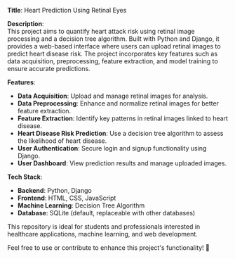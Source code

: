 **Title**: Heart Prediction Using Retinal Eyes  

**Description**:  
This project aims to quantify heart attack risk using retinal image processing and a decision tree algorithm. Built with Python and Django, it provides a web-based interface where users can upload retinal images to predict heart disease risk. The project incorporates key features such as data acquisition, preprocessing, feature extraction, and model training to ensure accurate predictions.  

**Features**:  
- **Data Acquisition**: Upload and manage retinal images for analysis.  
- **Data Preprocessing**: Enhance and normalize retinal images for better feature extraction.  
- **Feature Extraction**: Identify key patterns in retinal images linked to heart disease.  
- **Heart Disease Risk Prediction**: Use a decision tree algorithm to assess the likelihood of heart disease.  
- **User Authentication**: Secure login and signup functionality using Django.  
- **User Dashboard**: View prediction results and manage uploaded images.  

**Tech Stack**:  
- **Backend**: Python, Django  
- **Frontend**: HTML, CSS, JavaScript  
- **Machine Learning**: Decision Tree Algorithm  
- **Database**: SQLite (default, replaceable with other databases)  

This repository is ideal for students and professionals interested in healthcare applications, machine learning, and web development.  

Feel free to use or contribute to enhance this project's functionality! 🚀

